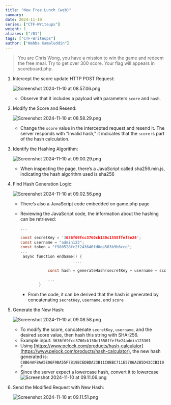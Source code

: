 ```yaml
---
title: "New Free Lunch (web)"
summary:
date: 2024-11-10
series: ["CTF-Writeups"]
weight: 1
aliases: ["/01"]
tags: ["CTF-Writeups"]
author: ["Wahba Kamaluddin"]
---
```

> You are Chris Wong, you have a mission to win the game and redeem the free meal. Try to get over 300 score. Your flag will appears in scoreboard.php.

1. Intercept the score update HTTP POST Request:

   ![Screenshot 2024-11-10 at 08.57.06.png](images/writeups/hkcert24/NewFreeLunch(web)/Screenshot_2024-11-10_at_08.57.06.png)

   - Observe that it includes a payload with parameters `score` and `hash`.

2. Modify the Score and Resend:

   ![Screenshot 2024-11-10 at 08.58.29.png](images/writeups/hkcert24/NewFreeLunch(web)/Screenshot_2024-11-10_at_08.58.29.png)

   - Change the `score` value in the intercepted request and resend it. The server responds with "Invalid hash," it indicates that the `score` is part of the hash calculation.

3. Identify the Hashing Algorithm:

   ![Screenshot 2024-11-10 at 09.00.29.png](images/writeups/hkcert24/NewFreeLunch(web)/Screenshot_2024-11-10_at_09.00.29.png)

   - When inspecting the page, there’s a JavaScript called sha256.min.js, indicating the hash algorithm used is sha256

4. Find Hash Generation Logic:

   ![Screenshot 2024-11-10 at 09.02.56.png](images/writeups/hkcert24/NewFreeLunch(web)/Screenshot_2024-11-10_at_09.02.56.png)

   - There’s also a JavaScript code embedded on game.php page
   - Reviewing the JavaScript code, the information about the hashing can be retrieved:

     ```C
     ...

     const secretKey = '3636f69fcc3760cb130c1558ffef5e24';
     const username = "admin123";
     const token = "f980528fc2f243646fd0ea563b9b6cce";
     ...
      async function endGame() {
     						....

                 const hash = generateHash(secretKey + username + score);

                 ...
             }
     ```

     - From the code, it can be derived that the hash is generated by concatenating `secretKey`, `username`, and `score`

5. Generate the New Hash:

   ![Screenshot 2024-11-10 at 09.08.58.png](images/writeups/hkcert24/NewFreeLunch(web)/09404edb-719e-41a3-8e78-71c22e345dcd.png)

   - To modify the score, concatenate `secretKey`, `username`, and the desired score value, then hash this string with SHA-256.
   - Example input: `3636f69fcc3760cb130c1558ffef5e24admin123301`
   - Using [https://www.pelock.com/products/hash-calculator](https://www.pelock.com/products/hash-calculator), the new hash generated is: `C8B64AF8AA5E06F9BA55F7B19BCEDBDA23B11C0BBC711E5786A2B5D43CCB310F`
   - Since the server expect a lowercase hash, convert it to lowercase
     ![Screenshot 2024-11-10 at 09.11.06.png](images/writeups/hkcert24/NewFreeLunch(web)/Screenshot_2024-11-10_at_09.11.06.png)

6. Send the Modified Request with New Hash:

   ![Screenshot 2024-11-10 at 09.11.51.png](images/writeups/hkcert24/NewFreeLunch(web)/efb6421a-fc1f-4a0e-9ae5-bf8a4dd330f4.png)
